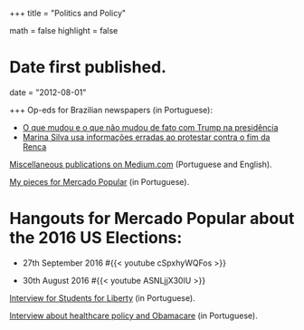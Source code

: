 +++
title = "Politics and Policy"

math = false
highlight = false

# Date first published.
date = "2012-08-01"

+++
Op-eds for Brazilian newspapers (in Portuguese):

  * [O que mudou e o que não mudou de fato com Trump na presidência](http://www.gazetadopovo.com.br/ideias/o-que-mudou-e-o-que-nao-mudou-de-fato-com-trump-na-presidencia-5ozilv7vn3ql9pnhko231h16x)
  * [Marina Silva usa informações erradas ao protestar contra o fim da Renca](https://www.poder360.com.br/opiniao/brasil/marina-silva-usa-informacoes-erradas-ao-protestar-contra-o-fim-da-renca/)


[Miscellaneous publications on Medium.com](https://medium.com/@davilyra) (Portuguese and English).


[My pieces for Mercado Popular](http://mercadopopular.org/davilyra/) (in Portuguese).

# Hangouts for Mercado Popular about the 2016 US Elections:

* 27th September 2016
#{{< youtube cSpxhyWQFos >}}

* 30th August 2016
#{{< youtube ASNLjjX30IU >}}


[Interview for Students for Liberty](https://www.studentsforliberty.org/entrevista-saude-davi-lyra-leite) (in Portuguese).

[Interview about healthcare policy and Obamacare](https://soundcloud.com/user-297005397-731604756/o-obamacare-e-o-mercado-de-saude-com-davi-lyra-leite) (in Portuguese).

